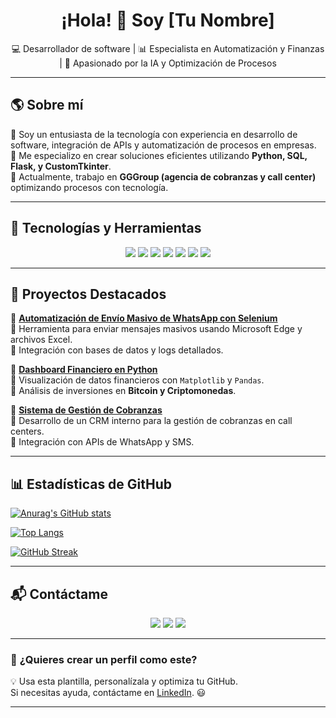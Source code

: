 <h1 align="center">¡Hola! 👋 Soy [Tu Nombre]</h1>

<p align="center">
  💻 Desarrollador de software | 📊 Especialista en Automatización y Finanzas | 🚀 Apasionado por la IA y Optimización de Procesos
</p>

---

## 🌎 **Sobre mí**
🔹 Soy un entusiasta de la tecnología con experiencia en desarrollo de software, integración de APIs y automatización de procesos en empresas.  
🔹 Me especializo en crear soluciones eficientes utilizando **Python, SQL, Flask, y CustomTkinter**.  
🔹 Actualmente, trabajo en **GGGroup (agencia de cobranzas y call center)** optimizando procesos con tecnología.  

---

## 🚀 **Tecnologías y Herramientas**
<p align="center">
  <img src="https://img.shields.io/badge/Python-3776AB?style=for-the-badge&logo=python&logoColor=white" />
  <img src="https://img.shields.io/badge/Flask-000000?style=for-the-badge&logo=flask&logoColor=white" />
  <img src="https://img.shields.io/badge/SQL-4479A1?style=for-the-badge&logo=mysql&logoColor=white" />
  <img src="https://img.shields.io/badge/CustomTkinter-0078D4?style=for-the-badge&logo=python&logoColor=white" />
  <img src="https://img.shields.io/badge/Selenium-43B02A?style=for-the-badge&logo=selenium&logoColor=white" />
  <img src="https://img.shields.io/badge/JavaScript-F7DF1E?style=for-the-badge&logo=javascript&logoColor=black" />
  <img src="https://img.shields.io/badge/Excel%20Automation-217346?style=for-the-badge&logo=microsoft-excel&logoColor=white" />
</p>

---

## 📌 **Proyectos Destacados**
📌 **[Automatización de Envío Masivo de WhatsApp con Selenium](https://github.com/tuusuario/whatsapp-mass-messaging)**  
🔹 Herramienta para enviar mensajes masivos usando Microsoft Edge y archivos Excel.  
🔹 Integración con bases de datos y logs detallados.  

📌 **[Dashboard Financiero en Python](https://github.com/tuusuario/dashboard-financiero)**  
🔹 Visualización de datos financieros con `Matplotlib` y `Pandas`.  
🔹 Análisis de inversiones en **Bitcoin y Criptomonedas**.  

📌 **[Sistema de Gestión de Cobranzas](https://github.com/tuusuario/cobranzas-system)**  
🔹 Desarrollo de un CRM interno para la gestión de cobranzas en call centers.  
🔹 Integración con APIs de WhatsApp y SMS.  

---

## 📊 **Estadísticas de GitHub**

[![Anurag's GitHub stats](https://github-readme-stats.vercel.app/api?username=Yair-Bataglia&show_icons=true&theme=merko&locale=es)](https://github.com/anuraghazra/github-readme-stats)

[![Top Langs](https://github-readme-stats.vercel.app/api/top-langs/?username=Yair-Bataglia&layout=compact&theme=merko&locale=es)](https://github.com/anuraghazra/github-readme-stats)

[![GitHub Streak](https://streak-stats.demolab.com/?user=Yair-Bataglia)](https://git.io/streak-stats)

---

## 📬 **Contáctame**
<p align="center">
  <a href="https://linkedin.com/in/TU_LINKEDIN"><img src="https://img.shields.io/badge/LinkedIn-0077B5?style=for-the-badge&logo=linkedin&logoColor=white"/></a>
  <a href="mailto:tuemail@ejemplo.com"><img src="https://img.shields.io/badge/Email-D14836?style=for-the-badge&logo=gmail&logoColor=white"/></a>
  <a href="https://t.me/TU_TELEGRAM"><img src="https://img.shields.io/badge/Telegram-2CA5E0?style=for-the-badge&logo=telegram&logoColor=white"/></a>
</p>

---

### 🚀 **¿Quieres crear un perfil como este?**
💡 Usa esta plantilla, personalízala y optimiza tu GitHub.  
Si necesitas ayuda, contáctame en [LinkedIn](https://linkedin.com/in/TU_LINKEDIN). 😃  

---
